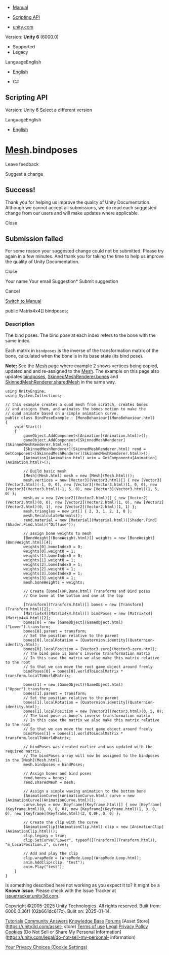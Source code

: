 [ ]()

  * [Manual](../Manual/index.html)
  * [Scripting API](../ScriptReference/index.html)

  * [unity.com](https://unity.com/)

Version: **Unity 6** (6000.0)

  * Supported
  * Legacy

LanguageEnglish

  * [English]()

  * C#

[ ](https://docs.unity3d.com)

## Scripting API

Version: Unity 6 Select a different version

LanguageEnglish

  * [English]()

#  [Mesh](Mesh.html).bindposes

Leave feedback

Suggest a change

## Success!

Thank you for helping us improve the quality of Unity Documentation. Although
we cannot accept all submissions, we do read each suggested change from our
users and will make updates where applicable.

Close

## Submission failed

For some reason your suggested change could not be submitted. Please <a>try
again</a> in a few minutes. And thank you for taking the time to help us
improve the quality of Unity Documentation.

Close

Your name Your email Suggestion* Submit suggestion

Cancel

[Switch to Manual](../Manual/class-Mesh.html "Go to Mesh Component in the
Manual")

public Matrix4x4[] bindposes;

### Description

The bind poses. The bind pose at each index refers to the bone with the same
index.

Each matrix in `bindposes` is the inverse of the transformation matrix of the
bone, calculated when the bone is in its base state (its bind pose).  
  
**Note:** See the [Mesh](Mesh.html) page where example 2 shows vertices being
copied, updated and and re-assigned to the [Mesh](Mesh.html). The example on
this page also updates [bindposes](Mesh-bindposes.html),
[SkinnedMeshRenderer.bones](SkinnedMeshRenderer-bones.html) and
[SkinnedMeshRenderer.sharedMesh](SkinnedMeshRenderer-sharedMesh.html) in the
same way.

    
    
    using UnityEngine;
    using System.Collections;  
      
    // this example creates a quad mesh from scratch, creates bones
    // and assigns them, and animates the bones motion to make the
    // quad animate based on a simple animation curve.
    public class BindPoseExample : [MonoBehaviour](MonoBehaviour.html)
    {
        void Start()
        {
            gameObject.AddComponent<[Animation](Animation.html)>();
            gameObject.AddComponent<[SkinnedMeshRenderer](SkinnedMeshRenderer.html)>();
            [SkinnedMeshRenderer](SkinnedMeshRenderer.html) rend = GetComponent<[SkinnedMeshRenderer](SkinnedMeshRenderer.html)>();
            [Animation](Animation.html) anim = GetComponent<[Animation](Animation.html)>();  
      
            // Build basic mesh
            [Mesh](Mesh.html) mesh = new [Mesh](Mesh.html)();
            mesh.vertices = new [Vector3](Vector3.html)[] { new [Vector3](Vector3.html)(-1, 0, 0), new [Vector3](Vector3.html)(1, 0, 0), new [Vector3](Vector3.html)(-1, 5, 0), new [Vector3](Vector3.html)(1, 5, 0) };
            mesh.uv = new [Vector2](Vector2.html)[] { new [Vector2](Vector2.html)(0, 0), new [Vector2](Vector2.html)(1, 0), new [Vector2](Vector2.html)(0, 1), new [Vector2](Vector2.html)(1, 1) };
            mesh.triangles = new int[] { 2, 3, 1, 2, 1, 0 };
            mesh.RecalculateNormals();
            rend.material = new [Material](Material.html)([Shader.Find](Shader.Find.html)("Diffuse"));  
      
            // assign bone weights to mesh
            [BoneWeight](BoneWeight.html)[] weights = new [BoneWeight](BoneWeight.html)[4];
            weights[0].boneIndex0 = 0;
            weights[0].weight0 = 1;
            weights[1].boneIndex0 = 0;
            weights[1].weight0 = 1;
            weights[2].boneIndex0 = 1;
            weights[2].weight0 = 1;
            weights[3].boneIndex0 = 1;
            weights[3].weight0 = 1;
            mesh.boneWeights = weights;  
      
            // Create [Bone](XR.Bone.html) Transforms and Bind poses
            // One bone at the bottom and one at the top  
      
            [Transform](Transform.html)[] bones = new [Transform](Transform.html)[2];
            [Matrix4x4](Matrix4x4.html)[] bindPoses = new [Matrix4x4](Matrix4x4.html)[2];
            bones[0] = new [GameObject](GameObject.html)("Lower").transform;
            bones[0].parent = transform;
            // Set the position relative to the parent
            bones[0].localRotation = [Quaternion.identity](Quaternion-identity.html);
            bones[0].localPosition = [Vector3.zero](Vector3-zero.html);
            // The bind pose is bone's inverse transformation matrix
            // In this case the matrix we also make this matrix relative to the root
            // So that we can move the root game object around freely
            bindPoses[0] = bones[0].worldToLocalMatrix * transform.localToWorldMatrix;  
      
            bones[1] = new [GameObject](GameObject.html)("Upper").transform;
            bones[1].parent = transform;
            // Set the position relative to the parent
            bones[1].localRotation = [Quaternion.identity](Quaternion-identity.html);
            bones[1].localPosition = new [Vector3](Vector3.html)(0, 5, 0);
            // The bind pose is bone's inverse transformation matrix
            // In this case the matrix we also make this matrix relative to the root
            // So that we can move the root game object around freely
            bindPoses[1] = bones[1].worldToLocalMatrix * transform.localToWorldMatrix;  
      
            // bindPoses was created earlier and was updated with the required matrix.
            // The bindPoses array will now be assigned to the bindposes in the [Mesh](Mesh.html).
            mesh.bindposes = bindPoses;  
      
            // Assign bones and bind poses
            rend.bones = bones;
            rend.sharedMesh = mesh;  
      
            // Assign a simple waving animation to the bottom bone
            [AnimationCurve](AnimationCurve.html) curve = new [AnimationCurve](AnimationCurve.html)();
            curve.keys = new [Keyframe](Keyframe.html)[] { new [Keyframe](Keyframe.html)(0, 0, 0, 0), new [Keyframe](Keyframe.html)(1, 3, 0, 0), new [Keyframe](Keyframe.html)(2, 0.0F, 0, 0) };  
      
            // Create the clip with the curve
            [AnimationClip](AnimationClip.html) clip = new [AnimationClip](AnimationClip.html)();
            clip.legacy = true;
            clip.SetCurve("Lower", typeof([Transform](Transform.html)), "m_LocalPosition.z", curve);  
      
            // Add and play the clip
            clip.wrapMode = [WrapMode.Loop](WrapMode.Loop.html);
            anim.AddClip(clip, "test");
            anim.Play("test");
        }
    }
    

Is something described here not working as you expect it to? It might be a
**Known Issue**. Please check with the Issue Tracker at
[issuetracker.unity3d.com](https://issuetracker.unity3d.com).

Copyright ©2005-2025 Unity Technologies. All rights reserved. Built from:
6000.0.36f1 (02b661dc617c). Built on: 2025-01-14.

[Tutorials](https://unity3d.com/learn) [Community
Answers](https://answers.unity3d.com) [Knowledge
Base](https://support.unity3d.com/hc/en-us)
[Forums](https://forum.unity3d.com) [Asset Store](https://unity3d.com/asset-
store) [Terms of use](https://docs.unity3d.com/Manual/TermsOfUse.html)
[Legal](https://unity.com/legal) [Privacy
Policy](https://unity.com/legal/privacy-policy)
[Cookies](https://unity.com/legal/cookie-policy) [Do Not Sell or Share My
Personal Information](https://unity.com/legal/do-not-sell-my-personal-
information)

[Your Privacy Choices (Cookie Settings)](javascript:void\(0\);)

